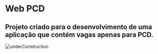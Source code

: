 # Web PCD

## Projeto criado para o desenvolvimento de uma aplicação que contém vagas apenas para PCD.

![underConstruction](https://user-images.githubusercontent.com/115199808/223799942-478d4ef1-8565-44fa-b2ae-366ca25f2ea7.jpg)

